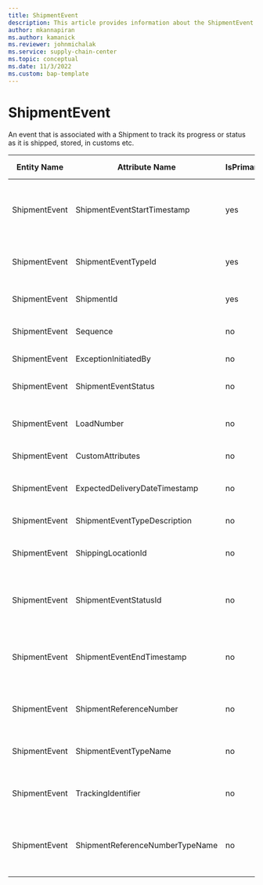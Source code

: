 ```yaml
---
title: ShipmentEvent
description: This article provides information about the ShipmentEvent entity.
author: mkannapiran
ms.author: kamanick
ms.reviewer: johnmichalak
ms.service: supply-chain-center
ms.topic: conceptual
ms.date: 11/3/2022
ms.custom: bap-template
---
```


# ShipmentEvent

An event that is associated with a Shipment to track its progress or status as it is shipped, stored, in customs etc.

| **Entity Name** | **Attribute Name** | **IsPrimaryKey** | **Data Type** | **Data Length** | **Description** |
| --- | --- | --- | --- | --- | --- |
| ShipmentEvent | ShipmentEventStartTimestamp | yes | timestamp | 14 | The start timestamp of the associated Shipment Event. |
| ShipmentEvent | ShipmentEventTypeId | yes | string | 36 | The unique identifier of a Shipment Event Type. |
| ShipmentEvent | ShipmentId | yes | string | 36 | The unique identifier of a Shipment. |
| ShipmentEvent | Sequence | no | string | 256 | Sequence number of the event |
| ShipmentEvent | ExceptionInitiatedBy | no | string | 256 | Event initiator |
| ShipmentEvent | ShipmentEventStatus | no | string | 256 | Shipment event status |
| ShipmentEvent | LoadNumber | no | string | 256 | Load number of the shipment |
| ShipmentEvent | CustomAttributes | no | string | 4000 | Custom attributes |
| ShipmentEvent | ExpectedDeliveryDateTimestamp | no | string | 256 | Expected delivery date time stamp |
| ShipmentEvent | ShipmentEventTypeDescription | no | string | 256 | Shipment event type |
| ShipmentEvent | ShippingLocationId | no | string | 36 | The unique identifier of a Shipping Location. |
| ShipmentEvent | ShipmentEventStatusId | no | string | 36 | The unique identifier of a Shipment Event Status. |
| ShipmentEvent | ShipmentEventEndTimestamp | no | timestamp | 14 | The end timestamp of the associated Shipment Event. |
| ShipmentEvent | ShipmentReferenceNumber | no | string | 256 | Reference number of the shipment |
| ShipmentEvent | ShipmentEventTypeName | no | string | 256 | Name of the shipment event |
| ShipmentEvent | TrackingIdentifier | no | string | 256 | Tracking number of the shipment |
| ShipmentEvent | ShipmentReferenceNumberTypeName | no | string | 256 | Name of the shipment reference number type |
